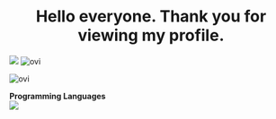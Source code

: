 <h1 align="center">Hello everyone. Thank you for viewing my profile. </h1>  
  
  
<img src="https://github-profile-trophy.vercel.app/?username=sironeko0295&theme=juicyfresh&no-bg=true" />  
<img src="https://github-readme-stats.vercel.app/api/top-langs?username=sironeko0295&show_icons=true&locale=en&layout=compact&theme=chartreuse-dark" alt="ovi" /></p>
<img src="https://github-readme-stats.vercel.app/api/top-langs?username=sironeko0295&show_icons=true&locale=en&layout=compact&theme=chartreuse-dark" alt="ovi" /></p>  
  
   
**Programming Languages**  
![](https://skillicons.dev/icons?i=c,cs,python,html,css,js,java)  
